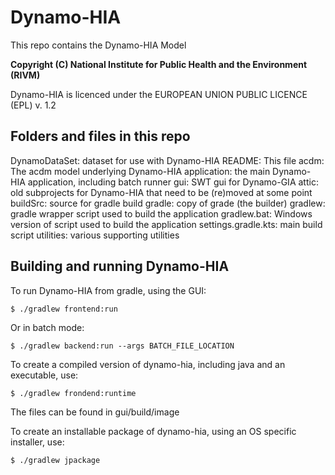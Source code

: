 # Dynamo-HIA

This repo contains the Dynamo-HIA Model

**Copyright (C) National Institute for Public Health and the Environment (RIVM)**

Dynamo-HIA is licenced under the EUROPEAN UNION PUBLIC LICENCE (EPL) v. 1.2

## Folders and files in this repo

DynamoDataSet:	dataset for use with Dynamo-HIA
README: This file
acdm: The acdm model underlying Dynamo-HIA
application: the main Dynamo-HIA application, including batch runner
gui: SWT gui for Dynamo-GIA
attic: old subprojects for Dynamo-HIA that need to be (re)moved at some point
buildSrc: source for gradle build
gradle: copy of grade (the builder)
gradlew: gradle wrapper script used to build the application
gradlew.bat: Windows version of script used to build the application
settings.gradle.kts: main build script
utilities: various supporting utilities

## Building and running Dynamo-HIA

To run Dynamo-HIA from gradle, using the GUI:

`$ ./gradlew frontend:run`

Or in batch mode:

`$ ./gradlew backend:run --args BATCH_FILE_LOCATION`

To create a compiled version of dynamo-hia, including java and an executable, use:

`$ ./gradlew frondend:runtime`

The files can be found in gui/build/image

To create an installable package of dynamo-hia, using an OS specific installer, use:

`$ ./gradlew jpackage`


